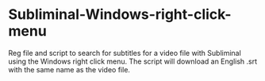 # Subliminal-Windows-right-click-menu
Reg file and script to search for subtitles for a video file with Subliminal using the Windows right click menu. The script will download an English .srt with the same name as the video file.
